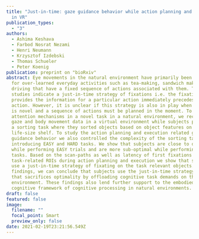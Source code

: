 ```yaml
---
title: "Just-in-time: gaze guidance behavior while action planning and execution
  in VR"
publication_types:
  - "3"
authors:
  - Ashima Keshava
  - Farbod Nosrat Nezami
  - Henri Neumann
  - Krzysztof Izdebski
  - Thomas Schueler
  - Peter Koenig
publication: preprint on "bioRxiv"
abstract: Eye movements in the natural environment have primarily been studied
  for over-learned everyday activities such as tea-making, sandwich making,
  driving that have a fixed sequence of actions associated with them. These
  studies indicate a just-in-time strategy of fixations i.e. the fixation
  provides the information for a particular action immediately precedes that
  action. However, it is unclear if this strategy is also in play when the task
  is novel and a sequence of actions must be planned in the moment. To study
  attention mechanisms in a novel task in a natural environment, we recorded
  gaze and body movement data in a virtual environment while subjects performed
  a sorting task where they sorted objects based on object features on a
  life-size shelf. To study the action planning and execution related gaze
  guidance behavior we also controlled the complexity of the sorting task by
  introducing EASY and HARD tasks. We show that subjects are close to optimal
  while performing EASY trials and are more sub-optimal while performing HARD
  tasks. Based on the scan-paths as well as latency of first fixations on the
  task-related ROIs during action planning and execution we show that subjects
  use a just-in-time strategy of fixating on the task relevant objects. From our
  findings, we can conclude that subjects use the just-in-time strategy in a way
  that sacrifices optimality by offloading cognitive task demands on the
  environment. These findings also lend further support to the embodied
  cognitive framework of cognitive processing in natural environments.
draft: false
featured: false
image:
  filename: ""
  focal_point: Smart
  preview_only: false
date: 2021-02-19T23:21:56.549Z
---
```

